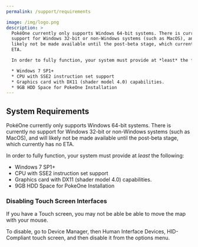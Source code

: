 ```yaml
---
permalink: /support/requirements

image: /img/logo.png
description: >
  PokéOne currently only supports Windows 64-bit systems. There is currently no
  support for Windows 32-bit or non-Windows systems (such as MacOS), and will
  likely not be made available until the post-beta stage, which currently has no
  ETA.

  In order to fully function, your system must provide at *least* the following:

  * Windows 7 SP1+
  * CPU with SSE2 instruction set support
  * Graphics card with DX11 (shader model 4.0) capabilities.
  * 9GB HDD Space for PokeOne Installation
---
```


## System Requirements

PokéOne currently only supports Windows 64-bit systems. There is currently no
support for Windows 32-bit or non-Windows systems (such as MacOS), and will
likely not be made available until the post-beta stage, which currently has no
ETA.

In order to fully function, your system must provide at *least* the following:

* Windows 7 SP1+
* CPU with SSE2 instruction set support
* Graphics card with DX11 (shader model 4.0) capabilities.
* 9GB HDD Space for PokeOne Installation

### Disabling Touch Screen Interfaces

If you have a Touch screen, you may not be able  be able to move the map with
your mouse.

To disable, go to Device Manager, then Human Interface Devices, HID-Compliant
touch screen, and then disable it from the options menu.
